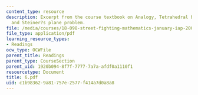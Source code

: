 ```yaml
---
content_type: resource
description: Excerpt from the course textbook on Analogy, Tetrahedral bond angle,
  and Steiner?s plane problem.
file: /media/courses/18-098-street-fighting-mathematics-january-iap-2008/c1b983629a81757e2577f414a7d0a8a8_6.pdf
file_type: application/pdf
learning_resource_types:
- Readings
ocw_type: OCWFile
parent_title: Readings
parent_type: CourseSection
parent_uid: 1920b094-8f7f-7777-7a7a-afdf0a1110f1
resourcetype: Document
title: 6.pdf
uid: c1b98362-9a81-757e-2577-f414a7d0a8a8
---
```

